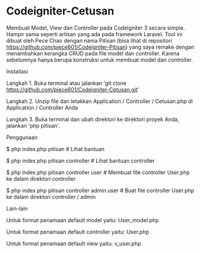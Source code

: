 # Codeigniter-Cetusan

Membuat Model, View dan Controller pada Codeigniter 3 secara simple. Hampir sama seperti artisan yang ada pada framework Laravel.
Tool ini dibuat oleh Pece Chao dengan nama Pitisan (bisa lihat di repositori https://github.com/piece601/Codeigniter-Pitisan) yang saya remake dengan menambahkan kerangka CRUD pada file model dan controller. Karena sebelumnya hanya berupa konstruksi untuk membuat model dan controller.

Installasi

Langkah 1. Buka terminal atau jalankan 'git clone https://github.com/piece601/Codeigniter-Cetusan.git'

Langkah 2. Unzip file dan letakkan Application / Controller / Cetusan.php di Application / Controller Anda

Langkah 3. Buka terminal dan ubah direktori ke direktori proyek Anda, jalankan 'php pitisan'.

Penggunaan

$ php index.php pitisan # Lihat bantuan

$ php index.php pitisan controller # Lihat bantuan controller

$ php index.php pitisan controller user # Membuat file controller User.php ke dalam direktori controller

$ php index.php pitisan controller admin.user # Buat file controller User.php ke dalam direktori controller / admin

Lain-lain

Untuk format penamaan default model yaitu: User_model.php

Untuk format penamaan default controller yaitu: User.php

Untuk format penamaan default view yaitu: v_user.php
